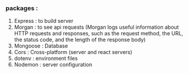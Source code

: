










### packages : 
1. Express : to build server
2. Morgan : to see api requests (Morgan logs useful information about HTTP  requests and responses, such as the request method, the URL, the status code, and the length of the response body)
3. Mongoose : Database 
4. Cors : Cross-platform (server and react servers)
5. dotenv : environment files
6. Nodemon : server configuration
